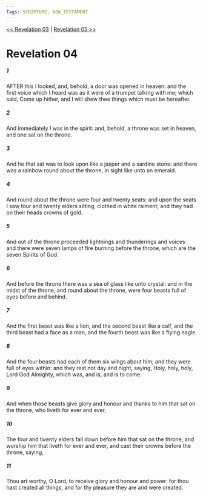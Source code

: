 ```yaml
---
Tags: SCRIPTURE, NEW_TESTAMENT
---
```


[<< Revelation 03](NEW_TESTAMENT/27_Revelation/Revelation_03.md) | [Revelation 05 >>](NEW_TESTAMENT/27_Revelation/Revelation_05.md)

# Revelation 04

##### 1

AFTER this I looked, and, behold, a door was opened in heaven: and the first voice which I heard was as it were of a trumpet talking with me; which said, Come up hither, and I will shew thee things which must be hereafter.

##### 2

And immediately I was in the spirit: and, behold, a throne was set in heaven, and one sat on the throne.

##### 3

And he that sat was to look upon like a jasper and a sardine stone: and there was a rainbow round about the throne, in sight like unto an emerald.

##### 4

And round about the throne were four and twenty seats: and upon the seats I saw four and twenty elders sitting, clothed in white raiment; and they had on their heads crowns of gold.

##### 5

And out of the throne proceeded lightnings and thunderings and voices: and there were seven lamps of fire burning before the throne, which are the seven Spirits of God.

##### 6

And before the throne there was a sea of glass like unto crystal: and in the midst of the throne, and round about the throne, were four beasts full of eyes before and behind.

##### 7

And the first beast was like a lion, and the second beast like a calf, and the third beast had a face as a man, and the fourth beast was like a flying eagle.

##### 8

And the four beasts had each of them six wings about him; and they were full of eyes within: and they rest not day and night, saying, Holy, holy, holy, Lord God Almighty, which was, and is, and is to come.

##### 9

And when those beasts give glory and honour and thanks to him that sat on the throne, who liveth for ever and ever,

##### 10

The four and twenty elders fall down before him that sat on the throne, and worship him that liveth for ever and ever, and cast their crowns before the throne, saying,

##### 11

Thou art worthy, O Lord, to receive glory and honour and power: for thou hast created all things, and for thy pleasure they are and were created.
